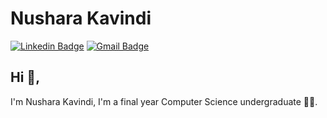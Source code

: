 # Nushara Kavindi 
 [![Linkedin Badge](https://img.shields.io/badge/-nusharaKavindi-blue?style=flat-square&logo=Linkedin&logoColor=white&link=https://www.linkedin.com/in/nushara-kavindi/)](https://www.linkedin.com/in/nushara-kavindi/) 
[![Gmail Badge](https://img.shields.io/badge/-nushkavi123@gmail.com-c14438?style=flat-square&logo=Gmail&logoColor=white&link=mailto:nushkavi123@gmail.com)](mailto:nushkavi123@gmail.com)
## Hi 👋, 
I'm Nushara Kavindi, I'm a final year Computer Science undergraduate 👨‍💻. 







